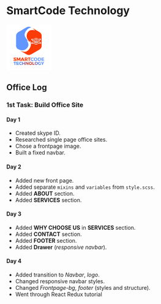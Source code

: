 # SmartCode Technology
<img src="logo1.png" alt="logo" height="120">

## Office Log

### 1st Task: Build Office Site

#### Day 1
* Created skype ID.
* Researched single page office sites.
* Chose a frontpage image.
* Built a fixed navbar.

#### Day 2
* Added new front page.
* Added separate `mixins` and `variables` from `style.scss`.
* Added **ABOUT** section.
* Added **SERVICES** section.

#### Day 3
* Added **WHY CHOOSE US** in **SERVICES** section.
* Added **CONTACT** section.  
* Added **FOOTER** section.
* Added **Drawer** (*responsive navbar*). 

#### Day 4 
* Added transition to *Navbar*, *logo*.
* Changed responsive navbar styles.   
* Changed *Frontpage-bg*, *footer* (styles and structure).
* Went through React Redux tutorial
